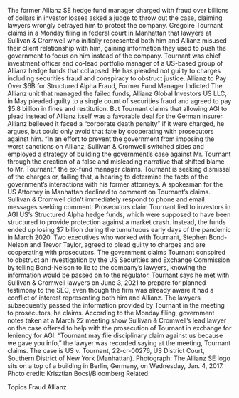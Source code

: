 The former Allianz SE hedge fund manager charged with fraud over billions of dollars in investor losses asked a judge to throw out the case, claiming lawyers wrongly betrayed him to protect the company.
Gregoire Tournant claims in a Monday filing in federal court in Manhattan that lawyers at Sullivan & Cromwell who initially represented both him and Allianz misused their client relationship with him, gaining information they used to push the government to focus on him instead of the company.
Tournant was chief investment officer and co-lead portfolio manager of a US-based group of Allianz hedge funds that collapsed. He has pleaded not guilty to charges including securities fraud and conspiracy to obstruct justice.
Allianz to Pay Over $6B for Structured Alpha Fraud, Former Fund Manager Indicted
The Allianz unit that managed the failed funds, Allianz Global Investors US LLC, in May pleaded guilty to a single count of securities fraud and agreed to pay $5.8 billion in fines and restitution.
But Tournant claims that allowing AGI to plead instead of Allianz itself was a favorable deal for the German insurer. Allianz believed it faced a “corporate death penalty” if it were charged, he argues, but could only avoid that fate by cooperating with prosecutors against him.
“In an effort to prevent the government from imposing the worst sanctions on Allianz, Sullivan & Cromwell switched sides and employed a strategy of building the government’s case against Mr. Tournant through the creation of a false and misleading narrative that shifted blame to Mr. Tournant,” the ex-fund manager claims.
Tournant is seeking dismissal of the charges or, failing that, a hearing to determine the facts of the government’s interactions with his former attorneys.
A spokesman for the US Attorney in Manhattan declined to comment on Tournant’s claims. Sullivan & Cromwell didn’t immediately respond to phone and email messages seeking comment.
Prosecutors claim Tournant lied to investors in AGI US’s Structured Alpha hedge funds, which were supposed to have been structured to provide protection against a market crash. Instead, the funds ended up losing $7 billion during the tumultuous early days of the pandemic in March 2020.
Two executives who worked with Tournant, Stephen Bond-Nelson and Trevor Taylor, agreed to plead guilty to charges and are cooperating with prosecutors. The government claims Tournant conspired to obstruct an investigation by the US Securities and Exchange Commission by telling Bond-Nelson to lie to the company’s lawyers, knowing the information would be passed on to the regulator.
Tournant says he met with Sullivan & Cromwell lawyers on June 3, 2021 to prepare for planned testimony to the SEC, even though the firm was already aware it had a conflict of interest representing both him and Allianz. The lawyers subsequently passed the information provided by Tournant in the meeting to prosecutors, he claims.
According to the Monday filing, government notes taken at a March 22 meeting show Sullivan & Cromwell’s lead lawyer on the case offered to help with the prosecution of Tournant in exchange for leniency for AGI.
“Tournant may file disciplinary claim against us because we gave you info,” the lawyer was recorded saying at the meeting, Tournant claims.
The case is US v. Tournant, 22-cr-00276, US District Court, Southern District of New York (Manhattan).
Photograph: The Allianz SE logo sits on a top of a building in Berlin, Germany, on Wednesday, Jan. 4, 2017. Photo credit: Krisztian Bocsi/Bloomberg
Related:

Topics
Fraud
Allianz
